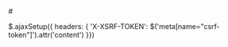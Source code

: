 #<meta name="csrf-token" content="{{ csrf_token() }}">

$.ajaxSetup({
headers: {
    'X-XSRF-TOKEN': $('meta[name="csrf-token"]').attr('content')
}})
